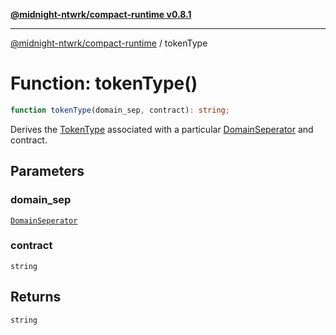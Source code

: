 [**@midnight-ntwrk/compact-runtime v0.8.1**](../README.md)

***

[@midnight-ntwrk/compact-runtime](../globals.md) / tokenType

# Function: tokenType()

```ts
function tokenType(domain_sep, contract): string;
```

Derives the [TokenType](../type-aliases/TokenType.md) associated with a particular
[DomainSeperator](../type-aliases/DomainSeperator.md) and contract.

## Parameters

### domain\_sep

[`DomainSeperator`](../type-aliases/DomainSeperator.md)

### contract

`string`

## Returns

`string`
